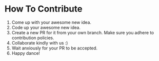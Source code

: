 # How To Contribute

1. Come up with your awesome new idea.
2. Code up your awesome new idea.
3. Create a new PR for it from your own branch. Make sure you adhere to contribution policies.
4. Collaborate kindly with us :)
5. Wait anxiously for your PR to be accepted.
6. Happy dance!

